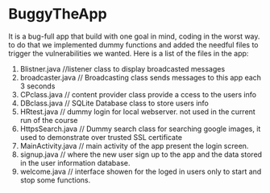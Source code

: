 # BuggyTheApp
It is a bug-full app that build with one goal in mind, coding in the worst way. 
to do that we implemented dummy functions and added the needful files to trigger the vulnerabilities we wanted.
Here is a list of the files in the app:
1. Blistner.java //listener class to display broadcasted messages
2. broadcaster.java // Broadcasting class sends messages to this app each 3 seconds
3. CPclass.java // content provider class provide a ccess to the users info
4. DBclass.java // SQLite Database class to store users info 
5. HRtest.java // dummy login for local webserver. not used in the current run of the course
6. HttpsSearch.java // Dummy search class for searching google images, it used to demonstrate over trusted SSL certificate
7. MainActivity.java // main activity of the app present the login screen.
8. signup.java // where the new user sign up to the app and the data stored in the user information database.
9. welcome.java // interface showen for the loged in users only to start and stop some functions.

